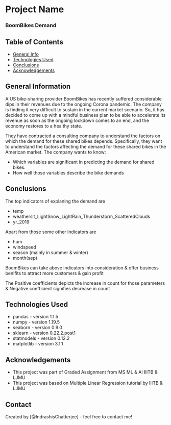 # Project Name
### BoomBikes Demand


## Table of Contents
* [General Info](#general-information)
* [Technologies Used](#technologies-used)
* [Conclusions](#conclusions)
* [Acknowledgements](#acknowledgements)

<!-- You can include any other section that is pertinent to your problem -->

## General Information

A US bike-sharing provider BoomBikes has recently suffered considerable dips in their revenues due to the ongoing Corona pandemic. The company is finding it very difficult to sustain in the current market scenario. So, it has decided to come up with a mindful business plan to be able to accelerate its revenue as soon as the ongoing lockdown comes to an end, and the economy restores to a healthy state. 

They have contracted a consulting company to understand the factors on which the demand for these shared bikes depends. Specifically, they want to understand the factors affecting the demand for these shared bikes in the American market. The company wants to know:

- Which variables are significant in predicting the demand for shared bikes.
- How well those variables describe the bike demands

<!-- You don't have to answer all the questions - just the ones relevant to your project. -->

## Conclusions

The top indicators of explaning the demand are 
- temp
- weathersit_LightSnow_LightRain_Thunderstorm_ScatteredClouds
- yr_2019

Apart from those some other indicators are
- hum
- windspeed
- season (mainly in summer & winter)
- month(sep)

BoomBikes can take above indicators into consideration & offer business benifits to attract more customers & gain profit

The Positive coefficients depicts the increase in count for those parameters & Negative coefficient signifies decrease in count



<!-- You don't have to answer all the questions - just the ones relevant to your project. -->


## Technologies Used
- pandas - version 1.1.5
- numpy - version 1.19.5
- seaborn - version 0.9.0
- sklearn - version 0.22.2.post1
- statmodels - version 0.12.2
- matplotlib - version 3.1.1

<!-- As the libraries versions keep on changing, it is recommended to mention the version of library used in this project -->

## Acknowledgements

- This project was part of Graded Assignment from MS ML & AI IIITB & LJMU
- This project was based on Multiple Linear Regression tutorial by IIITB & LJMU 


## Contact
Created by [@IndrashisChatterjee] - feel free to contact me!


<!-- Optional -->
<!-- ## License -->
<!-- This project is open source and available under the [... License](). -->

<!-- You don't have to include all sections - just the one's relevant to your project -->
